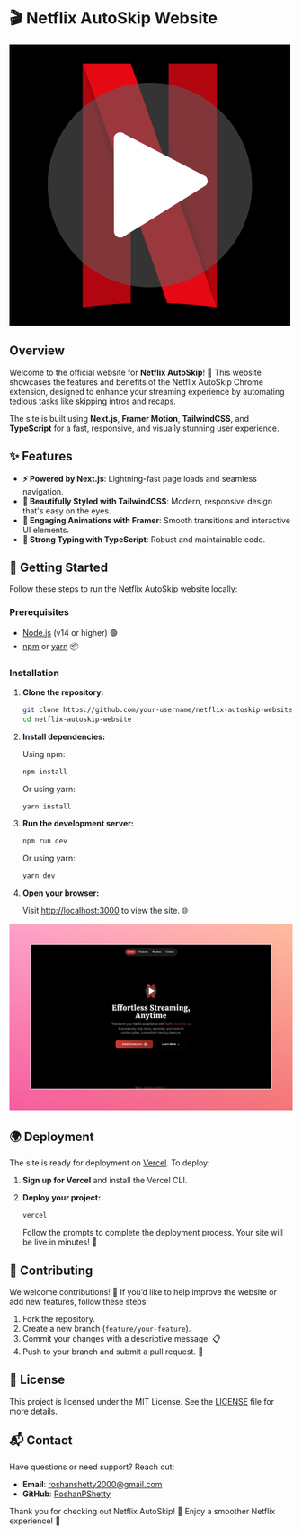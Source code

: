 # 🎬 Netflix AutoSkip Website

![Netflix AutoSkip Logo](public/logo.png)

## Overview

Welcome to the official website for **Netflix AutoSkip**! 🚀 This website showcases the features and benefits of the Netflix AutoSkip Chrome extension, designed to enhance your streaming experience by automating tedious tasks like skipping intros and recaps.

The site is built using **Next.js**, **Framer Motion**, **TailwindCSS**, and **TypeScript** for a fast, responsive, and visually stunning user experience.

## ✨ Features

- **⚡ Powered by Next.js**: Lightning-fast page loads and seamless navigation.
- **🎨 Beautifully Styled with TailwindCSS**: Modern, responsive design that's easy on the eyes.
- **🎥 Engaging Animations with Framer**: Smooth transitions and interactive UI elements.
- **🔐 Strong Typing with TypeScript**: Robust and maintainable code.

## 🚀 Getting Started

Follow these steps to run the Netflix AutoSkip website locally:

### Prerequisites

- [Node.js](https://nodejs.org/) (v14 or higher) 🟢
- [npm](https://www.npmjs.com/) or [yarn](https://yarnpkg.com/) 📦

### Installation

1. **Clone the repository:**

   ```bash
   git clone https://github.com/your-username/netflix-autoskip-website.git
   cd netflix-autoskip-website
   ```

2. **Install dependencies:**

   Using npm:

   ```bash
   npm install
   ```

   Or using yarn:

   ```bash
   yarn install
   ```

3. **Run the development server:**

   ```bash
   npm run dev
   ```

   Or using yarn:

   ```bash
   yarn dev
   ```

4. **Open your browser:**

   Visit [http://localhost:3000](http://localhost:3000) to view the site. 🌐

![Website Screenshot](public/homepage.jpeg)

## 🌍 Deployment

The site is ready for deployment on [Vercel](https://vercel.com/). To deploy:

1. **Sign up for Vercel** and install the Vercel CLI.
2. **Deploy your project:**

   ```bash
   vercel
   ```

   Follow the prompts to complete the deployment process. Your site will be live in minutes! 🚀

## 🤝 Contributing

We welcome contributions! 🎉 If you’d like to help improve the website or add new features, follow these steps:

1. Fork the repository.
2. Create a new branch (`feature/your-feature`).
3. Commit your changes with a descriptive message. 📋
4. Push to your branch and submit a pull request. 🚀

## 📜 License

This project is licensed under the MIT License. See the [LICENSE](./LICENSE) file for more details.

## 📬 Contact

Have questions or need support? Reach out:

- **Email**: roshanshetty2000@gmail.com
- **GitHub**: [RoshanPShetty](https://github.com/RoshanPShetty)

Thank you for checking out Netflix AutoSkip! 🎉 Enjoy a smoother Netflix experience! 🍿
